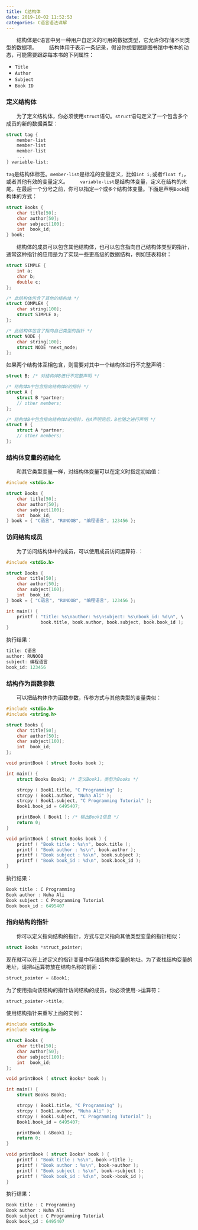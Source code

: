 ```yaml
---
title: C结构体
date: 2019-10-02 11:52:53
categories: C语言语法详解
---
```

&emsp;&emsp;结构体是`C`语言中另一种用户自定义的可用的数据类型，它允许你存储不同类型的数据项。
&emsp;&emsp;结构体用于表示一条记录，假设你想要跟踪图书馆中书本的动态，可能需要跟踪每本书的下列属性：

- `Title`
- `Author`
- `Subject`
- `Book ID`

### 定义结构体

&emsp;&emsp;为了定义结构体，你必须使用`struct`语句。`struct`语句定义了一个包含多个成员的新的数据类型：

``` cpp
struct tag {
    member-list
    member-list
    member-list
    ...
} variable-list;
```

`tag`是结构体标签。`member-list`是标准的变量定义，比如`int i;`或者`float f;`，或者其他有效的变量定义。
&emsp;&emsp;`variable-list`是结构体变量，定义在结构的末尾。在最后一个分号之前，你可以指定`一个`或`多个`结构体变量。下面是声明`Book`结构体的方式：

``` cpp
struct Books {
    char title[50];
    char author[50];
    char subject[100];
    int  book_id;
} book;
```

&emsp;&emsp;结构体的成员可以包含其他结构体，也可以包含指向自己结构体类型的指针，通常这种指针的应用是为了实现一些更高级的数据结构，例如链表和树：

``` cpp
struct SIMPLE {
    int a;
    char b;
    double c;
};

/* 此结构体包含了其他的结构体 */
struct COMPLEX {
    char string[100];
    struct SIMPLE a;
};

/* 此结构体包含了指向自己类型的指针 */
struct NODE {
    char string[100];
    struct NODE *next_node;
};
```

如果两个结构体互相包含，则需要对其中一个结构体进行不完整声明：

``` cpp
struct B; /* 对结构体B进行不完整声明 */

/* 结构体A中包含指向结构体B的指针 */
struct A {
    struct B *partner;
    // other members;
};

/* 结构体B中包含指向结构体A的指针，在A声明完后，B也随之进行声明 */
struct B {
    struct A *partner;
    // other members;
};
```

### 结构体变量的初始化

&emsp;&emsp;和其它类型变量一样，对结构体变量可以在定义时指定初始值：

``` cpp
#include <stdio.h>

struct Books {
    char title[50];
    char author[50];
    char subject[100];
    int  book_id;
} book = { "C语言", "RUNOOB", "编程语言", 123456 };
```

### 访问结构成员

&emsp;&emsp;为了访问结构体中的成员，可以使用成员访问运算符`.`：

``` cpp
#include <stdio.h>

struct Books {
    char title[50];
    char author[50];
    char subject[100];
    int  book_id;
} book = { "C语言", "RUNOOB", "编程语言", 123456 };

int main() {
    printf ( "title: %s\nauthor: %s\nsubject: %s\nbook_id: %d\n", \
             book.title, book.author, book.subject, book.book_id );
}
```

执行结果：

``` cpp
title: C语言
author: RUNOOB
subject: 编程语言
book_id: 123456
```

### 结构作为函数参数

&emsp;&emsp;可以把结构体作为函数参数，传参方式与其他类型的变量类似：

``` cpp
#include <stdio.h>
#include <string.h>

struct Books {
    char title[50];
    char author[50];
    char subject[100];
    int  book_id;
};

void printBook ( struct Books book );

int main() {
    struct Books Book1; /* 定义Book1，类型为Books */

    strcpy ( Book1.title, "C Programming" );
    strcpy ( Book1.author, "Nuha Ali" );
    strcpy ( Book1.subject, "C Programming Tutorial" );
    Book1.book_id = 6495407;

    printBook ( Book1 ); /* 输出Book1信息 */
    return 0;
}

void printBook ( struct Books book ) {
    printf ( "Book title : %s\n", book.title );
    printf ( "Book author : %s\n", book.author );
    printf ( "Book subject : %s\n", book.subject );
    printf ( "Book book_id : %d\n", book.book_id );
}
```

执行结果：

``` cpp
Book title : C Programming
Book author : Nuha Ali
Book subject : C Programming Tutorial
Book book_id : 6495407
```

### 指向结构的指针

&emsp;&emsp;你可以定义指向结构的指针，方式与定义指向其他类型变量的指针相似：

``` cpp
struct Books *struct_pointer;
```

现在就可以在上述定义的指针变量中存储结构体变量的地址。为了查找结构变量的地址，请把`&`运算符放在结构名称的前面：

``` cpp
struct_pointer = &Book1;
```

为了使用指向该结构的指针访问结构的成员，你必须使用`->`运算符：

``` cpp
struct_pointer->title;
```

使用结构指针来重写上面的实例：

``` cpp
#include <stdio.h>
#include <string.h>

struct Books {
    char title[50];
    char author[50];
    char subject[100];
    int  book_id;
};

void printBook ( struct Books* book );

int main() {
    struct Books Book1;

    strcpy ( Book1.title, "C Programming" );
    strcpy ( Book1.author, "Nuha Ali" );
    strcpy ( Book1.subject, "C Programming Tutorial" );
    Book1.book_id = 6495407;

    printBook ( &Book1 );
    return 0;
}

void printBook ( struct Books* book ) {
    printf ( "Book title : %s\n", book->title );
    printf ( "Book author : %s\n", book->author );
    printf ( "Book subject : %s\n", book->subject );
    printf ( "Book book_id : %d\n", book->book_id );
}
```

执行结果：

``` cpp
Book title : C Programming
Book author : Nuha Ali
Book subject : C Programming Tutorial
Book book_id : 6495407
```